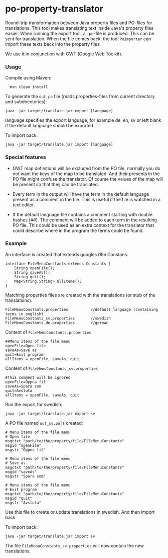 po-property-translator
======================

Round-trip transformation between Java property files and PO-files for translations. 
This tool makes translating text inside Java's property files easier.
When running the export tool, a `.po`-file is produced. This can be sent for translation.
When the file comes back, the tool `PoImporter` can import these texts back into the property files.

We use it in conjunction with GWT (Google Web Toolkit).

### Usage

Compile using Maven:
```shell
  mvn clean install
```

To generate the `out.po` file (reads properties-files from current directory and subdirectories):
```shell
java -jar target/translate.jar export [language]
```
language specifies the export language, for example de, en, sv or left blank if the default language should be exported

To import back:
```shell
java -jar target/translate.jar import [language]
```

### Special features
* GWT map definitions will be excluded from the PO file, normally you do not want the keys of the map to be translated.
And their presents in the PO file might confuse the translator. Of course the values of the map will be present so that
they can be translated.

* Every term in the output will have the term in the default language present as a comment in the file. This is useful
if the file is watched in a text editor.

* If the default language file contains a comment starting with double hashes (\#\#). The comment will be added to
each term in the resulting PO file. This could be used as an extra context for the translator that could describe where
in the program the terms could be found.

### Example

An interface is created that extends googles i18n.Constans.
```
interface FileMenuConstants extends Constants {
    String openFile();
    String saveAs();
    String quit();
    Map<String,String> allItems();
}
```

Matching properties files are created with the translations (or stub of the translations).
```
FileMenuConstants.properties          //default language (containing terms in english)
FileMenuConstants_sv.properties       //swedish
FileMenuConstants_de.properties       //german
```

Content of `FileMenuConstants.properties`
```
##Menu items of the file menu
openFile=Open file
saveAs=Save as
quit=Exit program
allItems = openFile, saveAs, quit
```

Content of `FileMenuConstants_sv.properties`
```
#This comment will be ignored
openFile=Öppna fil
saveAs=Spara som
quit=Avsluta
allItems = openFile, saveAs, quit
```

Run the export for swedish:
```shell
java -jar target/translate.jar export sv
```

A PO file named `out_sv.po` is created:
```
# Menu items of the file menu
# Open file
msgctxt "path/to/the/property/file/FileMenuConstants"
msgid "openFile"
msgstr "Öppna fil"

# Menu items of the file menu
# Save as
msgctxt "path/to/the/property/file/FileMenuConstants"
msgid "saveAs"
msgstr "Spara som"

# Menu items of the file menu
# Exit program
msgctxt "path/to/the/property/file/FileMenuConstants"
msgid "quit"
msgstr "Avsluta"
```

Use this file to create or update translations in swedish. And then import back

To import back:
```shell
java -jar target/translate.jar import sv
```

The file `FileMenuConstants_sv.properties` will now contain the new translations.




